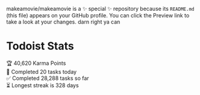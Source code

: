 makeamovie/makeamovie is a ✨ special ✨ repository because its `README.md` (this file) appears on your GitHub profile.
You can click the Preview link to take a look at your changes. darn right ya can

# Todoist Stats

<!-- TODO-IST:START -->
🏆  40,620 Karma Points           
🌸  Completed 20 tasks today           
✅  Completed 28,288 tasks so far           
⏳  Longest streak is 328 days
<!-- TODO-IST:END -->